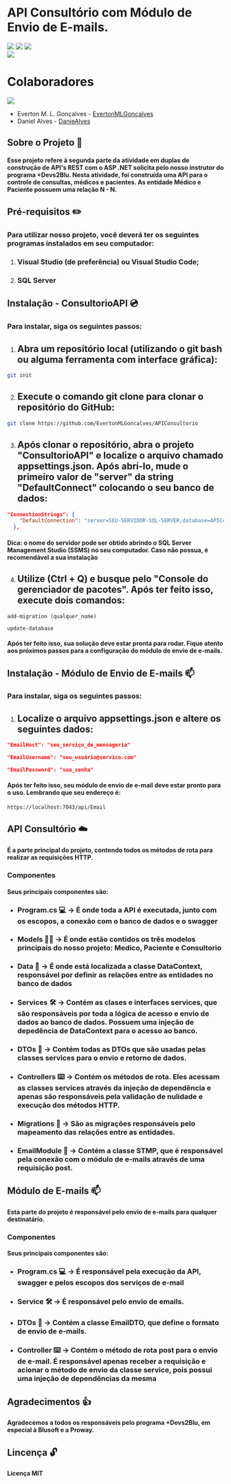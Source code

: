 # API Consultório com Módulo de Envio de E-mails.
[![](https://img.shields.io/badge/.NET-5C2D91?style=for-the-badge&logo=.net&logoColor=white)]()
[![](https://img.shields.io/badge/Visual_Studio-5C2D91?style=for-the-badge&logo=visual%20studio&logoColor=white)]()
[![](https://img.shields.io/badge/Microsoft_SQL_Server-CC2927?style=for-the-badge&logo=microsoft-sql-server&logoColor=white)]()  
[![](https://img.shields.io/badge/GitKraken-179287?style=for-the-badge&logo=GitKraken&logoColor=white)]() 
 
 # Colaboradores   
 [![](https://img.shields.io/badge/GitHub-100000?style=for-the-badge&logo=github&logoColor=white)]() 
  
- Everton M. L. Gonçalves - [EvertonMLGoncalves](https://github.com/EvertonMLGoncalves)
- Daniel Alves - [DanieAlves](https://github.com/DanieAlves)
 
 ## Sobre o Projeto 📖
 #### Esse projeto refere à segunda parte da atividade em duplas de construção de API's REST com o ASP .NET solicita pelo nosso instrutor do programa +Devs2Blu. Nesta atividade, foi construída uma API para o controle de consultas, médicos e pacientes. As entidade Médico e Paciente possuem uma relação N - N. 
   
  ## Pré-requisitos ✏️ 
### Para utilizar nosso projeto, você deverá ter os seguintes programas instalados em seu computador: 
 1. ### Visual Studio (de preferência) ou Visual Studio Code;  
2.  ### SQL Server 
 
## Instalação - ConsultorioAPI 💿 
### Para instalar, siga os seguintes passos: 
1. ## Abra um repositório local (utilizando o git bash ou alguma ferramenta com interface gráfica): 
```bash 
git init
``` 
2. ## Execute o comando git clone para clonar o repositório do GitHub: 
```bash 
git clone https://github.com/EvertonMLGoncalves/APIConsultorio
```
3. ## Após clonar o repositório, abra o projeto "ConsultorioAPI" e localize o arquivo chamado appsettings.json. Após abrí-lo, mude o primeiro valor de "server" da string "DefaultConnect" colocando o seu banco de dados: 
```json
"ConnectionStrings": {
    "DefaultConnection": "server=SEU-SERVIDOR-SQL-SERVER;database=APIConsultorio;trusted_connection=true;TrustServerCertificate=True"
  },
``` 
#### Dica: o nome do servidor pode ser obtido abrindo o SQL Server Management Studio (SSMS) no seu computador. Caso não possua, é recomendável a sua instalação 
4. ## Utilize (Ctrl + Q) e busque pelo "Console do gerenciador de pacotes". Após ter feito isso, execute dois comandos: 
```console
add-migration (qualquer_nome)
``` 
```console
update-database
``` 
#### Após ter feito isso, sua solução deve estar pronta para rodar. Fique atento aos próximos passos para a configuração do módulo de envio de e-mails.
  
## Instalação - Módulo de Envio de E-mails 📫
### Para instalar, siga os seguintes passos: 
1. ## Localize o arquivo appsettings.json e altere os seguintes dados:
```json 
"EmailHost": "seu_serviço_de_mensageria"
```
```json 
"EmailUsername": "seu_usuário@servico.com"
```
```json
"EmailPassword": "sua_senha"
``` 
#### Após ter feito isso, seu módulo de envio de e-mail deve estar pronto para o uso. Lembrando que seu endereço é: 
```
https://localhost:7043/api/Email
```   

  ## API Consultório ☁️
  #### É a parte principal do projeto, contendo todos os métodos de rota para realizar as requisições HTTP. 
  ### Componentes 
  #### Seus principais componentes são: 
- ### Program.cs 💻 -> É onde toda a API é executada, junto com os escopos, a conexão com o banco de dados e o swagger 
- ### Models 👨‍🦲 -> É onde estão contidos os três modelos principais do nosso projeto: Medico, Paciente e Consultorio 
- ### Data 💾 -> É onde está localizada a classe DataContext, responsável por definir as relações entre as entidades no banco de dados 
- ### Services 🛠️ -> Contém as clases e interfaces services, que são responsáveis por toda a lógica de acesso e envio de dados ao banco de dados. Possuem uma injeção de depedência de DataContext para o acesso ao banco. 
- ### DTOs 🛑 -> Contém todas as DTOs que são usadas pelas classes services para o envio e retorno de dados. 
- ### Controllers ⌨️ -> Contém os métodos de rota. Eles acessam as classes services através da injeção de dependência e apenas são responsáveis pela validação de nulidade e execução dos métodos HTTP.
- ### Migrations 💼 -> São as migrações responsáveis pelo mapeamento das relações entre as entidades. 
- ### EmailModule 📩 -> Contém a classe STMP, que é responsável pela conexão com o módulo de e-mails através de uma requisição post.  
 
## Módulo de E-mails 📫 
#### Esta parte do projeto é responsável pelo envio de e-mails para qualquer destinatário. 
### Componentes 
#### Seus principais componentes são:  
- ### Program.cs 💻 -> É responsável pela execução da API, swagger e pelos escopos dos serviços de e-mail 
- ### Service 🛠️ -> É responsável pelo envio de emails.
- ### DTOs 🛑 -> Contém a classe EmailDTO, que define o formato de envio de e-mails.
- ### Controller ⌨️ -> Contém o método de rota post para o envio de e-mail. É responsável apenas receber a requisição e acionar o método de envio da classe service, pois possui uma injeção de dependências da mesma

## Agradecimentos 👍 
#### Agradecemos a todos os responsáveis pelo programa +Devs2Blu, em especial à Blusoft e a Proway.  
 
## Lincença 🔓
#### Licença MIT

 
